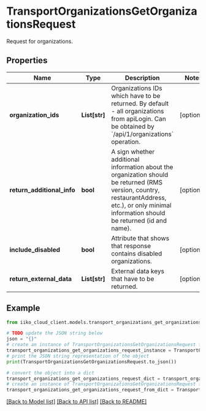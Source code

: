 # TransportOrganizationsGetOrganizationsRequest

Request for organizations.

## Properties

Name | Type | Description | Notes
------------ | ------------- | ------------- | -------------
**organization_ids** | **List[str]** | Organizations IDs which have to be returned. By default - all organizations from apiLogin.                Can be obtained by &#x60;/api/1/organizations&#x60; operation. | [optional] 
**return_additional_info** | **bool** | A sign whether additional information about the organization should be returned (RMS version, country, restaurantAddress, etc.),    or only minimal information should be returned (id and name). | [optional] 
**include_disabled** | **bool** | Attribute that shows that response contains disabled organizations. | [optional] 
**return_external_data** | **List[str]** | External data keys that have to be returned. | [optional] 

## Example

```python
from iiko_cloud_client.models.transport_organizations_get_organizations_request import TransportOrganizationsGetOrganizationsRequest

# TODO update the JSON string below
json = "{}"
# create an instance of TransportOrganizationsGetOrganizationsRequest from a JSON string
transport_organizations_get_organizations_request_instance = TransportOrganizationsGetOrganizationsRequest.from_json(json)
# print the JSON string representation of the object
print(TransportOrganizationsGetOrganizationsRequest.to_json())

# convert the object into a dict
transport_organizations_get_organizations_request_dict = transport_organizations_get_organizations_request_instance.to_dict()
# create an instance of TransportOrganizationsGetOrganizationsRequest from a dict
transport_organizations_get_organizations_request_from_dict = TransportOrganizationsGetOrganizationsRequest.from_dict(transport_organizations_get_organizations_request_dict)
```
[[Back to Model list]](../README.md#documentation-for-models) [[Back to API list]](../README.md#documentation-for-api-endpoints) [[Back to README]](../README.md)


